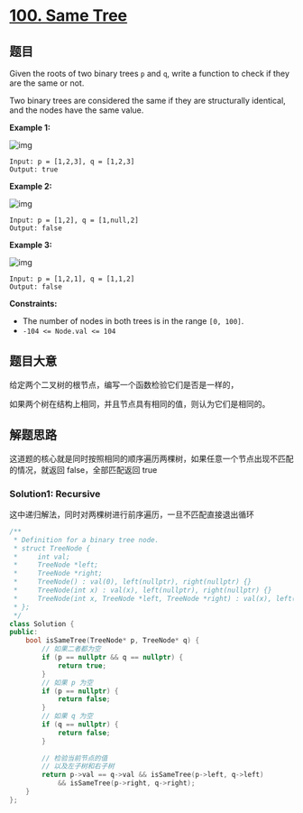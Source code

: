 # [100. Same Tree](https://leetcode.com/problems/same-tree/)

## 题目

Given the roots of two binary trees `p` and `q`, write a function to check if they are the same or not.

Two binary trees are considered the same if they are structurally identical, and the nodes have the same value.

 

**Example 1:**

![img](https://assets.leetcode.com/uploads/2020/12/20/ex1.jpg)

```
Input: p = [1,2,3], q = [1,2,3]
Output: true
```

**Example 2:**

![img](https://assets.leetcode.com/uploads/2020/12/20/ex2.jpg)

```
Input: p = [1,2], q = [1,null,2]
Output: false
```

**Example 3:**

![img](https://assets.leetcode.com/uploads/2020/12/20/ex3.jpg)

```
Input: p = [1,2,1], q = [1,1,2]
Output: false
```

 

**Constraints:**

- The number of nodes in both trees is in the range `[0, 100]`.
- `-104 <= Node.val <= 104`

## 题目大意

给定两个二叉树的根节点，编写一个函数检验它们是否是一样的，

如果两个树在结构上相同，并且节点具有相同的值，则认为它们是相同的。

## 解题思路

这道题的核心就是同时按照相同的顺序遍历两棵树，如果任意一个节点出现不匹配的情况，就返回 false，全部匹配返回 true

### Solution1: Recursive

这中递归解法，同时对两棵树进行前序遍历，一旦不匹配直接退出循环

````c++
/**
 * Definition for a binary tree node.
 * struct TreeNode {
 *     int val;
 *     TreeNode *left;
 *     TreeNode *right;
 *     TreeNode() : val(0), left(nullptr), right(nullptr) {}
 *     TreeNode(int x) : val(x), left(nullptr), right(nullptr) {}
 *     TreeNode(int x, TreeNode *left, TreeNode *right) : val(x), left(left), right(right) {}
 * };
 */
class Solution {
public:
    bool isSameTree(TreeNode* p, TreeNode* q) {
        // 如果二者都为空
        if (p == nullptr && q == nullptr) {
            return true;
        }
        // 如果 p 为空
        if (p == nullptr) {
            return false;
        }
        // 如果 q 为空
        if (q == nullptr) {
            return false;
        }
        
        // 检验当前节点的值
        // 以及左子树和右子树
        return p->val == q->val && isSameTree(p->left, q->left)
            && isSameTree(p->right, q->right);
    }
};
````